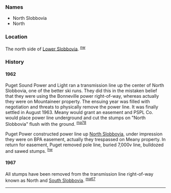 
### Names

- North Slobbovia
- North

### Location

The north side of [Lower Slobbovia](Lower-Slobbovia). <sup>[nw][]</sup>

### History

#### 1962

Puget Sound Power and Light ran a transmission line up the center of North Slobbovia, one of the better ski runs. They did this in the mistaken belief that they were using the Bonneville power right-of-way, whereas actually they were on Mountaineer property. The ensuing year was filled with negotiation and threats to physically remove the power line. It was finally settled in August 1963. Meany would grant an easement and PSPL Co. would place power line underground and cut the stumps on "North Slobbovia" flush with the ground. <sup>[ma78][]</sup>

Puget Power constructed power line up [North Slobbovia](North-Slobbovia), under impression they were on BPA easement, actually they trespassed on Meany property. In return for easement, Puget removed pole line, buried 7,000v line, bulldozed and sawed stumps. <sup>[hw][]</sup>

#### 1967

All stumps have been removed from the transmission line right-of-way known as North and [South Slobbovia](South-Slobbovia). <sup>[ma67][]</sup>


---

[hw]: History-Walt "Meany History, by Walt Little"
[ma67]: Mountaineer-Annual#1967
[ma78]: Mountaineer-Annual#1978
[nw]: Names-Walt "Meany Names by Walter Little, 1984"
